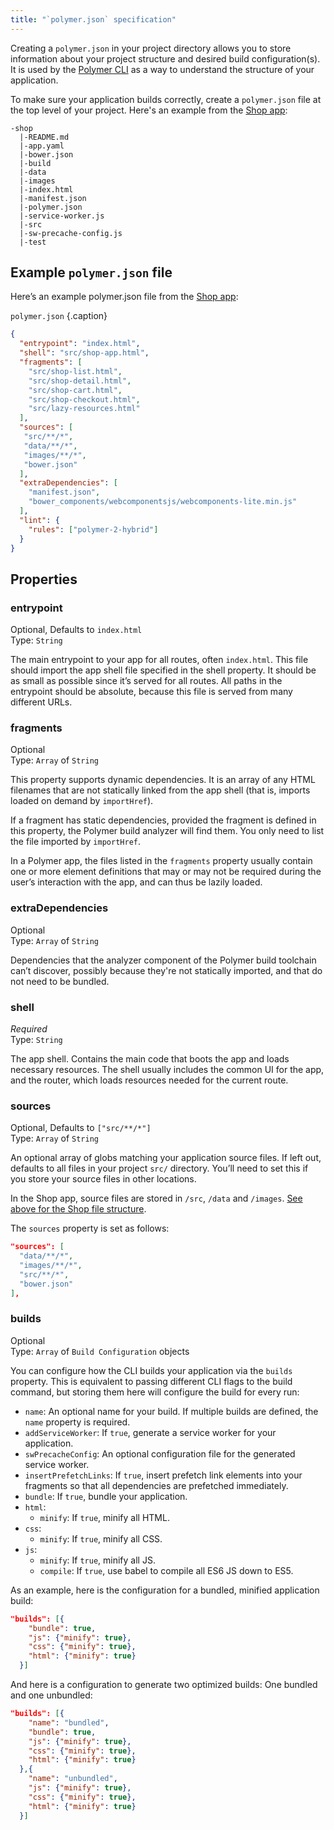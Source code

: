```yaml
---
title: "`polymer.json` specification"
---
```


<!-- toc -->

Creating a `polymer.json` in your project directory allows you to store information about your 
project structure and desired build configuration(s). It is used by the [Polymer CLI](polymer-cli) 
as a way to understand the structure of your application.

To make sure your application builds correctly, create a `polymer.json` file at the top level of 
your project. Here's an example from the [Shop app](https://github.com/Polymer/shop):

```
-shop
  |-README.md
  |-app.yaml
  |-bower.json
  |-build
  |-data
  |-images
  |-index.html
  |-manifest.json
  |-polymer.json
  |-service-worker.js
  |-src
  |-sw-precache-config.js
  |-test
```

## Example `polymer.json` file

Here’s an example polymer.json file from the [Shop app](https://github.com/Polymer/shop):

`polymer.json`
{.caption}
```json
{
  "entrypoint": "index.html",
  "shell": "src/shop-app.html",
  "fragments": [
    "src/shop-list.html",
    "src/shop-detail.html",
    "src/shop-cart.html",
    "src/shop-checkout.html",
    "src/lazy-resources.html"
  ],
  "sources": [
   "src/**/*",
   "data/**/*",
   "images/**/*",
   "bower.json"
  ],
  "extraDependencies": [
    "manifest.json",
    "bower_components/webcomponentsjs/webcomponents-lite.min.js"
  ],
  "lint": {
    "rules": ["polymer-2-hybrid"]
  }
}
```

## Properties

### entrypoint
Optional, Defaults to `index.html`<br>
Type: `String`

The main entrypoint to your app for all routes, often `index.html`. This file should import the app 
shell file specified in the shell property. It should be as small as possible since it’s served for 
all routes. All paths in the entrypoint should be absolute, because this file is served from many 
different URLs.

### fragments
Optional<br>
Type: `Array` of `String`

This property supports dynamic dependencies. It is an array of any HTML filenames that are not 
statically linked from the app shell (that is, imports loaded on demand by `importHref`).

If a fragment has static dependencies, provided the fragment is defined in this property, the 
Polymer build analyzer will find them. You only need to list the file imported by `importHref`.

In a Polymer app, the files listed in the `fragments` property usually contain one or more element 
definitions that may or may not be required during the user’s interaction with the app, and can 
thus be lazily loaded.

### extraDependencies
Optional<br>
Type: `Array` of `String`

Dependencies that the analyzer component of the Polymer build toolchain can’t discover, possibly 
because they're not statically imported, and that do not need to be bundled.

### shell
*Required*<br> 
Type: `String`

The app shell. Contains the main code that boots the app and loads necessary resources. The shell 
usually includes the common UI for the app, and the router, which loads resources needed for the 
current route.

### sources
Optional, Defaults to `["src/**/*"]`<br>
Type: `Array` of `String`

An optional array of globs matching your application source files. If left out, defaults to all 
files in your project `src/` directory. You’ll need to set this if you store your source files in 
other locations.

In the Shop app, source files are stored in `/src`, `/data` and `/images`. [See above for the Shop 
file structure](#about).

The `sources` property is set as follows:

```json
"sources": [
  "data/**/*",
  "images/**/*",
  "src/**/*",
  "bower.json"
],
```

### builds
Optional<br>
Type: `Array` of `Build Configuration` objects

You can configure how the CLI builds your application via the `builds` property. This is equivalent 
to passing different CLI flags to the build command, but storing them here will configure the build 
for every run:

* `name`: An optional name for your build. If multiple builds are defined, the `name` property is 
required.
* `addServiceWorker`: If `true`, generate a service worker for your application.
* `swPrecacheConfig`: An optional configuration file for the generated service worker.
* `insertPrefetchLinks`: If `true`, insert prefetch link elements into your fragments so that all 
dependencies are prefetched immediately.
* `bundle`: If `true`, bundle your application.
* `html`:
  * `minify`: If `true`, minify all HTML.
* `css`:
  * `minify`: If `true`, minify all CSS.
* `js`:
  * `minify`: If `true`, minify all JS.
  * `compile`: If `true`, use babel to compile all ES6 JS down to ES5.

As an example, here is the configuration for a bundled, minified application build:

```json
"builds": [{
    "bundle": true,
    "js": {"minify": true},
    "css": {"minify": true},
    "html": {"minify": true}
  }]
```

And here is a configuration to generate two optimized builds: One bundled and one unbundled:

```json
"builds": [{
    "name": "bundled",
    "bundle": true,
    "js": {"minify": true},
    "css": {"minify": true},
    "html": {"minify": true}
  },{
    "name": "unbundled",
    "js": {"minify": true},
    "css": {"minify": true},
    "html": {"minify": true}
  }]
```
